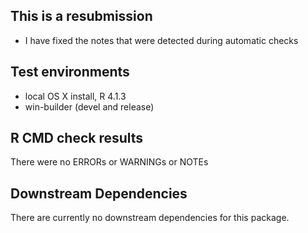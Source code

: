 ## This is a resubmission

* I have fixed the notes that were detected during automatic checks

## Test environments

* local OS X install, R 4.1.3
* win-builder (devel and release)

## R CMD check results

There were no ERRORs or WARNINGs or NOTEs

## Downstream Dependencies

There are currently no downstream dependencies for this package.
